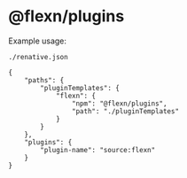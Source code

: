 # @flexn/plugins

Example usage:

`./renative.json`

```
{
    "paths": {
        "pluginTemplates": {
            "flexn": {
                "npm": "@flexn/plugins",
                "path": "./pluginTemplates"
            }
        }
    },
    "plugins": {
        "plugin-name": "source:flexn"
    }
}
```
